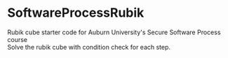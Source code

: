 # SoftwareProcessRubik
Rubik cube starter code for Auburn University's Secure Software Process course  
Solve the rubik cube with condition check for each step.
